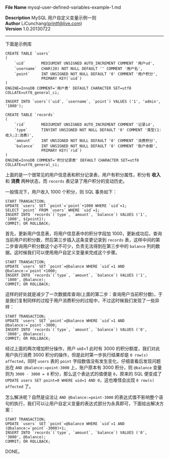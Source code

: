 **File Name** mysql-user-defined-variables-example-1.md

**Description** MySQL 用户自定义变量示例一则  
**Author** LiCunchang(printf@live.com)  
**Version** 1.0.20130722  

------

下面是示例库
    
    CREATE TABLE `users`
    (
        `uid`       MEDIUMINT UNSIGNED AUTO_INCREMENT COMMENT '用户ud',
        `username`  CHAR(20) NOT NULL DEFAULT '' COMMENT '用户名',
        `point`     INT UNSIGNED NOT NULL DEFAULT '0' COMMENT '用户积分',
                    PRIMARY KEY(`uid`)
    )
    ENGINE=InnoDB COMMENT='用户表' DEFAULT CHARACTER SET=utf8 COLLATE=utf8_general_ci;

    INSERT INTO `users`(`uid`, `username`, `point`) VALUES ('1', 'admin', '1000');

    CREATE TABLE `records`
    (
        `rid`       MEDIUMINT UNSIGNED AUTO_INCREMENT COMMENT '记录id',
        `type`      TINYINT UNSIGNED NOT NULL DEFAULT '0' COMMENT '类型(1:收入;2:消费)',
        `amount`    INT UNSIGNED NOT NULL DEFAULT '0' COMMENT '消费积分',
        `balance`   INT UNSIGNED NOT NULL DEFAULT '0' COMMENT '账户余额',
                    PRIMARY KEY(`rid`)
    )
    ENGINE=InnoDB COMMENT='积分记录表' DEFAULT CHARACTER SET=utf8 COLLATE=utf8_general_ci;

上面的是一个很常见的用户信息表和积分记录表，用户有积分属性，积分有 **收入** 和 **消费** 两种状态，而 `records` 表记录了用户积分的变动历史。

一般情况下，用户收入 1000 个积分，则 SQL 事务如下：

    START TRANSACTION;
    UPDATE `users` SET `point`=`point`+1000 WHERE `uid`=1;
    SELECT `point` FROM `users` WHERE `uid`=1;
    INSERT INTO `records`(`type`, `amount`, `balance`) VALUES ('1', '1000', ${point});
    COMMIT; OR ROLLBACK;

首先，更新用户信息表，将用户信息表中的积分字段加 1000，更新成功后，查询当前用户的积分数，然后第三步插入这条变更记录到 `records` 表，这样中间的第二步查询用户积分数这个必不可少，负责无法得到在第三步中的 `balance` 列的数据。这时候我们可以使用用户自定义变量来完成这个步骤。

    START TRANSACTION;
    UPDATE `users` SET `point`=@balance WHERE `uid`=1 AND @balance:=`point`+1000;
    INSERT INTO `records`(`type`, `amount`, `balance`) VALUES ('1', '1000', @balance);
    COMMIT; OR ROLLBACK;

这样的好处就是减少了一次数据库查询(上面的第二步：查询用户当前积分数)，于是我们复制同样的过程于用户消费积分的过程中，不过这时候我们发现了一些异样：

    START TRANSACTION;
    UPDATE `users` SET `point`=@balance WHERE `uid`=1 AND @balance:=`point`-3000;
    INSERT INTO `records`(`type`, `amount`, `balance`) VALUES ('0', '3000', @balance);
    COMMIT; OR ROLLBACK;

经过上面的两次增加积分操作，用户 uid=1 此时有 3000 的积分额度，我们对此用户执行消费 3000 积分的操作，但是此时第一步执行结果却是 `0 row(s) affected`，同时 `users` 表的 `point` 字段数值没有发生变化，仔细查看后发现问题出在 `AND @balance:=point-3000` 上，账户原本有 3000 积分，则 `@balance` 变量则为 `3000 - 3000 = 0` 积分，那么这个表达式的值便是 `0`，原来的 SQL 便变成了 `UPDATE users SET point=0 WHERE uid=1 AND 0`，这也难怪会出现 `0 row(s) affected` 了。

怎么解决呢？自然是设法让 `AND @balance:=point-3000` 的表达式值不影响整个语句的执行，我们可以让用户自定义变量的表达式部分为永真即可，下面给出解决方案：

    START TRANSACTION;
    UPDATE `users` SET `point`=@balance WHERE `uid`=1 AND (@balance:=`point`-3000)+1;
    INSERT INTO `records`(`type`, `amount`, `balance`) VALUES ('0', '3000', @balance);
    COMMIT; OR ROLLBACK;

DONE。